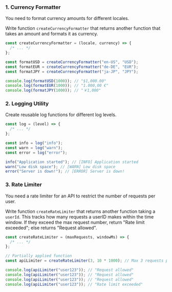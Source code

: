 ### 1. Currency Formatter

You need to format currency amounts for different locales.

Write function `createCurrencyFormatter` that returns another function that takes an amount and formats it as currency.

```js
const createCurrencyFormatter = (locale, currency) => {
  /* ... */
};

const formatUSD = createCurrencyFormatter("en-US", "USD");
const formatEUR = createCurrencyFormatter("de-DE", "EUR");
const formatJPY = createCurrencyFormatter("ja-JP", "JPY");

console.log(formatUSD(1000)); // "$1,000.00"
console.log(formatEUR(1000)); // "1.000,00 €"
console.log(formatJPY(1000)); // "￥1,000"
```

### 2. Logging Utility

Create reusable log functions for different log levels.

```js
const log = (level) => {
  /* ... */
};

const info = log("info");
const warn = log("warn");
const error = log("error");

info("Application started"); // [INFO] Application started
warn("Low disk space"); // [WARN] Low disk space
error("Server is down!"); // [ERROR] Server is down!
```

### 3. Rate Limiter

You need a rate limiter for an API to restrict the number of requests per user.

Write function `createRateLimiter` that returns another function taking a `userId`. This tracks how many requests a userID makes within the time window. If they exceed the max request number, return "Rate limit exceeded"; else returns "Request allowed".

```js
const createRateLimiter = (maxRequests, windowMs) => {
  /* ... */
};

// Partially applied function
const apiLimiter = createRateLimiter(3, 10 * 1000); // Max 3 requests per 10 sec

console.log(apiLimiter("user123")); // "Request allowed"
console.log(apiLimiter("user123")); // "Request allowed"
console.log(apiLimiter("user123")); // "Request allowed"
console.log(apiLimiter("user123")); // "Rate limit exceeded"
```
